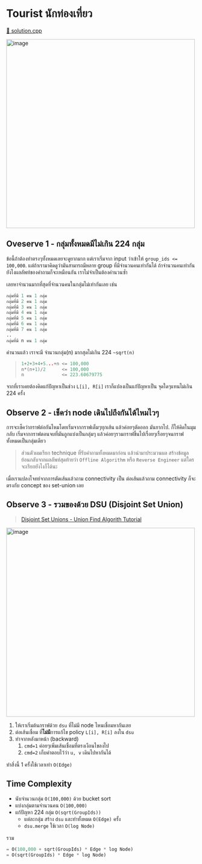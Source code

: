 # Tourist นักท่องเที่ยว

[🎉 solution.cpp](./tourist.cpp)

<img width="500" alt="image" src="https://github.com/krist7599555/pretoi19/assets/19445033/e69a1365-1ab6-40da-9cad-01d075adbb66">

## Oveserve 1 - กลุ่มทั้งหมดมีไม่เกิน 224 กลุ่ม

ข้อนี้ถ้าต้องทำตรงๆทั้งหมดเลยจะดูยากมาก แต่เราเริ่มจาก input ว่าเข้าให้ `group_ids <= 100,000`. แต่ถ้าเรามาคิดดูว่ามันสามารถมีหลาย group ที่มีจำนวนคนเท่ากันได้ ถ้าจำนวนคนเท่ากัน ยังไงผลลัพท์ของคำถามก็จะเหมือนกัน เราไม่จำเป็นต้องคำนวนซ้ำ

เลยหาจำนวนมากที่สุดที่จำนวนคนในกลุ่มไม่เท่ากันเลย เช่น

```python
กลุ่มที่มี 1 คน 1 กลุ่ม
กลุ่มที่มี 2 คน 1 กลุ่ม
กลุ่มที่มี 3 คน 1 กลุ่ม
กลุ่มที่มี 4 คน 1 กลุ่ม
กลุ่มที่มี 5 คน 1 กลุ่ม
กลุ่มที่มี 6 คน 1 กลุ่ม
กลุ่มที่มี 7 คน 1 กลุ่ม
..
กลุ่มที่มี n คน 1 กลุ่ม
```

คำนวนแล้ว เราจะมี จำนวนกลุ่ม(n) มากสุดไม่เกิน 224 `~sqrt(n)`

> ```cpp
> 1+2+3+4+5...+n <= 100,000
> n*(n+1)/2      <= 100,000
> n              <= 223.60679775
> ```

จากที่เราเคยต้องคิดแก้ปัญหาเป็นช่วง `L[i], R[i]` เราก็แปลงเป็นแก้ปัญหาเป็น จุดใดๆแทนไม่เกิน 224 ครั้ง

## Observe 2 - เช็คว่า node เดินไปถึงกันได้ไหมไวๆ

การจะเช็คว่ากราฟต่อกันไหมโดยเริ่มจากกราฟเต็มๆทุกเส้น แล้วค่อยๆตัดออก มันยากไป. ก็ให้คิดในมุมกลับ เริ่มจากกราฟตอนจบที่มันถูกแบ่งเป็นกลุ่มๆ แล้วค่อยๆรวมกราฟขึ้นไปเรื่อยๆเรื่อยๆจนกราฟทั้งหมดเป็นกลุ่มเดียว

> ส่วนตัวผมเรียก technique ที่รับคำถามทั้งหมดมาก่อน แล้วนำมาประมวนผล สร้างข้อมูลย้อนกลับจากผลลัพท์สุดท้ายว่า `Offline Algorithm` หรือ `Reverse Engineer` แต่ใครจะเรียกยังไงก็ได้นะ

เมื่อเราแปลงโจทย์จากการตัดเส้นแล้วถาม connectivity เป็น ต่อเส้นแล้วถาม connectivity ก็จะตรงกับ concept ของ set-union เลย

## Observe 3 - รวมของด้วย DSU (Disjoint Set Union)

> [Disjoint Set Unions - Union Find Algorith Tutorial](https://cp-algorithms.com/data_structures/disjoint_set_union.html)

<img width="500" alt="image" src="https://github.com/krist7599555/pretoi19/assets/19445033/99c0703b-4fcf-4db2-a286-a305d5137de5">

1. ให้เราเริ่มต้นกราฟด้วย `dsu` ที่ไม่มี node ไหนเชื่อมหากันเลย
1. ต่อเส้นเชื่อม ที่**ไม่มี**การแก้ไข policy `L[i], R[i]` ลงใน `dsu`
1. ทำจากหลังมาหน้า (backward)
   1. `cmd=1` ค่อยๆเพิ่มเส้นเชื่อมที่ตรงเงือนไขลงไป
   1. `cmd=2` เก็บคำตอบไว้ว่า `u, v` เดินไปหากันได้

ทำสิ่งนี้ 1 ครั้งใช้เวลาเท่า `O(Edge)`

## Time Complexity

- นับจำนวนกลุ่ม `O(100,000)` ด้วย bucket sort
- แบ่งกลุ่มตามจำนวนคน `O(100,000)`
- แก้ปัญหา 224 กลุ่ม `O(sqrt(GroupIds))`
  - แต่ละกลุ่ม สร้าง `dsu` และทำทั้งหมด `O(Edge)` ครั้ง
  - `dsu.merge` ใช้เวลา `O(log Node)`

รวม

```python
= O(100,000 + sqrt(GroupIds) * Edge * log Node)
= O(sqrt(GroupIds) * Edge * log Node)
```
